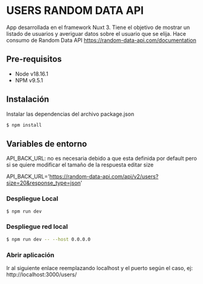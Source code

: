 # USERS RANDOM DATA API

App desarrollada en el framework Nuxt 3. Tiene el objetivo de mostrar un listado de usuarios
y averiguar datos sobre el usuario que se elija.
Hace consumo de Random Data API https://random-data-api.com/documentation

## Pre-requisitos

* Node v18.16.1
* NPM v9.5.1

## Instalación
Instalar las dependencias del archivo package.json

```Bash
$ npm install
```

## Variables de entorno
API_BACK_URL: no es necesaria debido a que esta definida por default 
pero si se quiere modificar el tamaño de la respuesta editar size

API_BACK_URL='https://random-data-api.com/api/v2/users?size=20&response_type=json'

### Despliegue Local
```Bash
$ npm run dev
```
### Despliegue red local
```Bash
$ npm run dev -- --host 0.0.0.0
```

### Abrir aplicación
Ir al siguiente enlace reemplazando localhost y el puerto según el caso, ej:
http://localhost:3000/users/